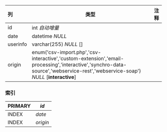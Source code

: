 | 列       | 类型                                                         | 注释 |
| :------- | ------------------------------------------------------------ | ---- |
| id       | int *自动增量*                                               |      |
| date     | datetime *NULL*                                              |      |
| userinfo | varchar(255) *NULL* []                                       |      |
| origin   | enum('csv-import.php','csv-interactive','custom-extension','email-processing','interactive','synchro-data-source','webservice-rest','webservice-soap') *NULL* [**interactive**] |      |

### 索引

| PRIMARY | *id*     |
| :------ | -------- |
| INDEX   | *date*   |
| INDEX   | *origin* |